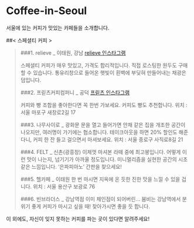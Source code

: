 # Coffee-in-Seoul
서울에 있는 커피가 맛있는 카페들을 소개합니다.

##< 스페셜티 커피 >

>###1. relieve _ 이태원, 강남
>[relieve 인스타그램](https://www.instagram.com/relievecoffee/)
>
>스페셜티 커피가 매우 맛있고, 가격도 합리적입니다. 직접 로스팅한 원두도 구매할 수 있습니다.
>통유리창으로 들어온 햇빛이 횐벽에 부딪혀 만들어내는 채광은 덤입니다.
>
>###2. 프릳츠커피컴퍼니 _ 공덕
>[프릳츠 인스타그램](https://www.instagram.com/fritzcoffeecompany/)
>
>커피와 빵 조합을 좋아한다면 꼭 한번 가보세요. 커피도 빵도 추천합니다.
>위치 : 서울 마포구 새창로2길 17
>
>###3. 나무사이로 _ 광화문
>문을 열고 들어가면 안채 같은 집을 개조한 공간이 나오지만, 여러명이 가기에는 협소합니다.
>테이크아웃을 하면 20% 할인도 해준다니, 커피 한 잔 들고 걸으면서 마셔보세요.
>위치 : 서울 종로구 사직로8길 21
>
>###4. FELT _ 신촌(광흥창)
>이제껏 마셔본 라떼 중에 최고봉입니다. 어떻게 이런 맛이 나는지, 넘기기가 아까울 정도입니다.
>미니멀리즘을 실현한 공간의 시초 같은 느낌입니다. ‘은파피아노’ 간판을 찾으세요!
>
>###5. 헬카페 _ 이태원
>한 번 마시면 지옥에 온 듯한 진한 맛을 느낄 수 있을 겁니다. 
>위치 : 서울 용산구 보광로 76
>
>###6. 빈브라더스 _ 강남역점
>이미 체인점이 되어버린... 붐비는 강남역에서 분위기 좋게 커피가 마시고 싶을 때!
>찾아가시면 좋을 듯 합니다.


이 외에도, 자신이 잊지 못하는 커피를 파는 곳이 있다면 알려주세요!



